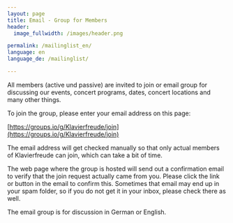 ```yaml
---
layout: page
title: Email - Group for Members
header:
  image_fullwidth: /images/header.png

permalink: /mailinglist_en/
language: en
language_de: /mailinglist/

---
```


All members (active und passive) are invited to join or email group for discussing our events, concert programs,
dates, concert locations and many other things. 

To join the group, please enter your email address on this page: 

[https://groups.io/g/Klavierfreude/join](https://groups.io/g/Klavierfreude/join)

The email address will get checked manually so that only actual members of Klavierfreude can join, which can take a bit of time. 

The web page where the group is hosted will send out a confirmation email to verify that the join request actually came from you. 
Please click the link or button in the email to confirm this. Sometimes that email may end up in your spam folder, so if you do not 
get it in your inbox, please check there as well. 

The email group is for discussion in German or English. 

